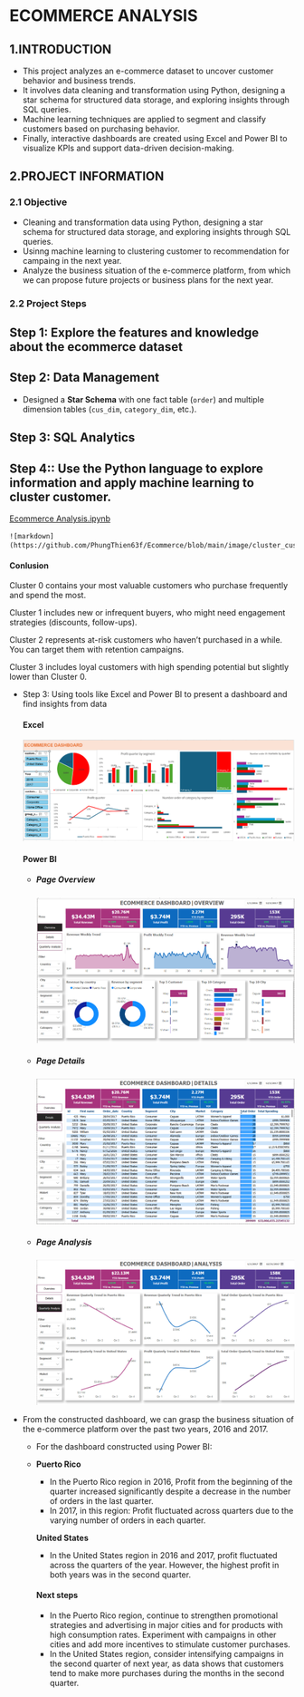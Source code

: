 # ECOMMERCE ANALYSIS
## 1.INTRODUCTION
- This project analyzes an e-commerce dataset to uncover customer behavior and business trends.  
- It involves data cleaning and transformation using Python, designing a star schema for structured data storage, and exploring insights through SQL queries.  
- Machine learning techniques are applied to segment and classify customers based on purchasing behavior.  
- Finally, interactive dashboards are created using Excel and Power BI to visualize KPIs and support data-driven decision-making.

## 2.PROJECT INFORMATION
### 2.1 Objective
- Cleaning and transformation data using Python, designing a star schema for structured data storage, and exploring insights through SQL queries.  
- Usinng machine learning to clustering customer to recommendation for campaing in the next year.
- Analyze the business situation of the e-commerce platform, from which we can propose future projects or business plans for the next year.
### 2.2 Project Steps
## Step 1: Explore the features and knowledge about the ecommerce dataset
## Step 2: Data Management
- Designed a **Star Schema** with one fact table (`order`) and multiple dimension tables (`cus_dim`, `category_dim`, etc.).
## Step 3: **SQL Analytics**
## Step 4:: Use the Python language to explore information and apply machine learning to cluster customer.
  [Ecommerce Analysis.ipynb](https://github.com/PhungThien63f/Ecommerce/blob/main/image/Ecommerce.ipynb)
  
    ![markdown](https://github.com/PhungThien63f/Ecommerce/blob/main/image/cluster_customer.png)

  #### Conlusion
  Cluster 0 contains your most valuable customers who purchase frequently and spend the most.
  
  Cluster 1 includes new or infrequent buyers, who might need engagement strategies (discounts, follow-ups).
  
  Cluster 2 represents at-risk customers who haven’t purchased in a while. You can target them with retention campaigns.
  
  Cluster 3 includes loyal customers with high spending potential but slightly lower than Cluster 0.

- Step 3: Using tools like Excel and Power BI to present a dashboard and find insights from data
  
   #### Excel
    ![markdown](https://github.com/PhungThien63f/Ecommerce/blob/main/image/Excel.png)
    
   #### Power BI
  - ##### Page Overview
    ![markdown](https://github.com/PhungThien63f/Ecommerce/blob/main/image/Dash(1).png)
  - ##### Page Details
    ![markdown](https://github.com/PhungThien63f/Ecommerce/blob/main/image/Dash(2).png)
  - ##### Page Analysis
    ![markdown](https://github.com/PhungThien63f/Ecommerce/blob/main/image/Dash(3).png)
- From the constructed dashboard, we can grasp the business situation of the e-commerce platform over the past two years, 2016 and 2017.
  - For the dashboard constructed using Power BI:
  - 
    **Puerto Rico**
    - In the Puerto Rico region in 2016, Profit from the beginning of the quarter increased significantly despite a decrease in the number of orders in the last quarter.
    - In 2017, in this region: Profit fluctuated across quarters due to the varying number of orders in each quarter.
      
    **United States**
    - In the United States region in 2016 and 2017, profit fluctuated across the quarters of the year. However, the highest profit in both years was in the second quarter.
    #### Next steps
    - In the Puerto Rico region, continue to strengthen promotional strategies and advertising in major cities and for products with high consumption rates. Experiment with campaigns in other cities and add more incentives to stimulate customer purchases.
    - In the United States region, consider intensifying campaigns in the second quarter of next year, as data shows that customers tend to make more purchases during the months in the second quarter.


  
 
    
  
  

